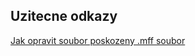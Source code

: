 ## Uzitecne odkazy

[Jak opravit soubor poskozeny .mff soubor](https://www.egi.com/knowledge-center/item/114-how-to-use-the-file-validator-utility-available-in-net-station-5-4)
